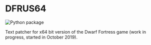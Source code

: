 # DFRUS64
![Python package](https://github.com/dfint/dfrus64/workflows/Python%20package/badge.svg)

Text patcher for x64 bit version of the Dwarf Fortress game (work in progress, started in October 2019).

